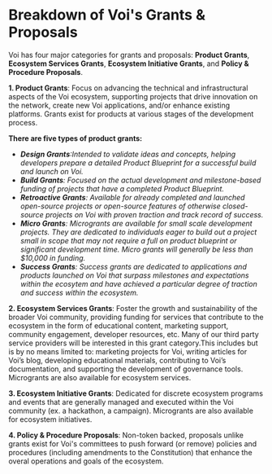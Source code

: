 # Breakdown of Voi's Grants & Proposals

Voi has four major categories for grants and proposals: **Product Grants**, **Ecosystem Services Grants**, **Ecosystem Initiative Grants**, and **Policy & Procedure Proposals**. 

**1. Product Grants**: Focus on advancing the technical and infrastructural aspects of the Voi ecosystem, supporting projects that drive innovation on the network, create new Voi applications, and/or enhance existing platforms. Grants exist for products at various stages of the development process.

**There are five types of product grants:**

   * _**Design Grants**:Intended to validate ideas and concepts, helping developers prepare a detailed Product Blueprint for a successful build and launch on Voi._
   * _**Build Grants**: Focused on the actual development and milestone-based funding of projects that have a completed Product Blueprint._
   * _**Retroactive Grants**: Available for already completed and launched open-source projects or open-source features of otherwise closed-source projects on Voi with proven traction and track record of success._
   * _**Micro Grants**: Microgrants are available for small scale development projects. They are dedicated to individuals eager to build out a project small in scope that may not require a full on product blueprint or significant development time. Micro grants will generally be less than $10,000 in funding._ 
   * _**Success Grants**: Success grants are dedicated to applications and products launched on Voi that surpass milestones and expectations within the ecosytem and have achieved a particular degree of traction and success within the ecosystem._
     
**2. Ecosystem Services Grants**: Foster the growth and sustainability of the broader Voi community, providing funding for services that contribute to the ecosystem in the form of educational content, marketing support, community engagement, developer resources, etc. Many of our third party service providers will be interested in this grant category.This includes but is by no means limited to: marketing projects for Voi, writing articles for Voi’s blog, developing educational materials, contributing to Voi’s documentation, and supporting the development of governance tools. Microgrants are also available for ecosystem services. 

**3. Ecosystem Initiative Grants**: Dedicated for discrete ecosystem programs and events that are generally managed and executed within the Voi community (ex. a hackathon, a campaign). Microgrants are also available for ecosystem initiatives. 
  
**4. Policy & Procedure Proposals**: Non-token backed, proposals unlike grants exist for Voi's committees to push forward (or remove) policies and procedures (including amendments to the Constitution) that enhance the overal operations and goals of the ecosystem.
   
